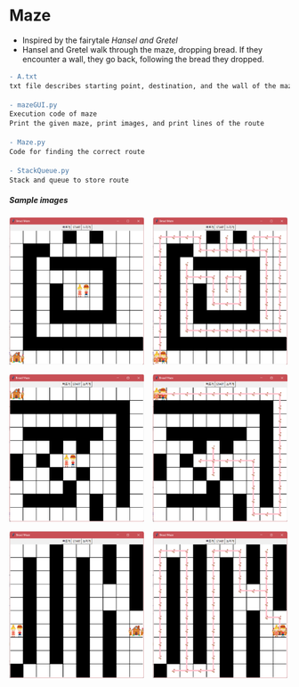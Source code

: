 # Maze

- Inspired by the fairytale *Hansel and Gretel*
- Hansel and Gretel walk through the maze, dropping bread. If they encounter a wall, they go back, following the bread they dropped.

````diff
- A.txt
txt file describes starting point, destination, and the wall of the maze

- mazeGUI.py
Execution code of maze
Print the given maze, print images, and print lines of the route

- Maze.py
Code for finding the correct route

- StackQueue.py
Stack and queue to store route
````

##### Sample images

<img src="./IMAGE/maze1_before.png" width="48%"> &nbsp;&nbsp; <img src="./IMAGE/maze1_after.png" width="48%">

<img src="./IMAGE/maze2_before.png" width="48%"> &nbsp;&nbsp; <img src="./IMAGE/maze2_after.png" width="48%">

<img src="./IMAGE/maze3_before.png" width="48%"> &nbsp;&nbsp; <img src="./IMAGE/maze3_after.png" width="48%">
